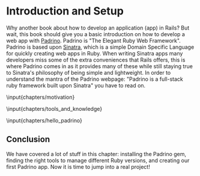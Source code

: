 # Introduction and Setup

Why another book about how to develop an application (app) in Rails? But wait, this book should give you a basic introduction on how to develop a web app with [Padrino](http://www.padrinorb.com/ "Padrino"). Padrino is "The Elegant Ruby Web Framework". Padrino is based upon [Sinatra](http://www.sinatrarb.com/ "Sinatra"), which is a simple Domain Specific Language for quickly creating web apps in Ruby. When writing Sinatra apps many developers miss some of the extra conveniences that Rails offers, this is where Padrino comes in as it provides many of these while still staying true to Sinatra's philosophy of being simple and lightweight. In order to understand the mantra of the Padrino webpage: "Padrino is a full-stack ruby framework built upon Sinatra" you have to read on.


\input{chapters/motivation}

\input{chapters/tools_and_knowledge}

\input{chapters/hello_padrino}


## Conclusion

We have covered a lot of stuff in this chapter: installing the Padrino gem, finding the right tools to manage different Ruby versions, and creating our first Padrino app. Now it is time to jump into a real project!

